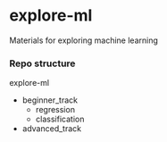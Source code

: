 # explore-ml
Materials for exploring machine learning

### Repo structure
explore-ml
* beginner_track
	* regression
	* classification
* advanced_track
